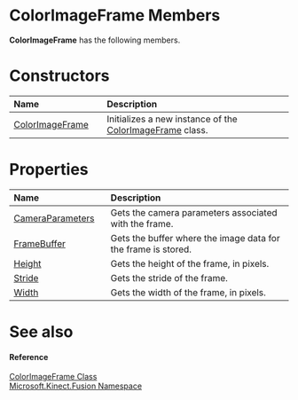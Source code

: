 ColorImageFrame Members  
=======================  

**ColorImageFrame** has the following members.  

<span id="publicconstructorsSection"></span>

Constructors  
============  

<table>
<colgroup>
<col width="30%" />
<col width="60%" />
</colgroup>
<thead>
<tr class="header">
<th align="left">Name</th>
<th align="left">Description</th>
</tr>
</thead>
<tbody>
<tr class="odd">
<td align="left"><a href="Constructor.md">ColorImageFrame</a></td>
<td align="left">Initializes a new instance of the <a href="../ColorImageFrame_Class.md">ColorImageFrame</a> class.</td>
</tr>
</tbody>
</table>

<span id="publicpropertiesSection"></span>

Properties  
==========  

<table>
<colgroup>
<col width="30%" />
<col width="60%" />
</colgroup>
<thead>
<tr class="header">
<th align="left">Name</th>
<th align="left">Description</th>
</tr>
</thead>
<tbody>
<tr class="odd">
<td align="left"><a href="Properties/CameraParameters_Property.md">CameraParameters</a></td>
<td align="left">Gets the camera parameters associated with the frame.</td>
</tr>
<tr class="even">
<td align="left"><a href="Properties/FrameBuffer_Property.md">FrameBuffer</a></td>
<td align="left">Gets the buffer where the image data for the frame is stored.</td>
</tr>
<tr class="odd">
<td align="left"><a href="Properties/Height_Property.md">Height</a></td>
<td align="left">Gets the height of the frame, in pixels.</td>
</tr>
<tr class="even">
<td align="left"><a href="Properties/Stride_Property.md">Stride</a></td>
<td align="left">Gets the stride of the frame.</td>
</tr>
<tr class="odd">
<td align="left"><a href="Properties/Width_Property.md">Width</a></td>
<td align="left">Gets the width of the frame, in pixels.</td>
</tr>
</tbody>
</table>

<span id="ID4EK"></span>

See also  
========  

<span id="ID4EM"></span>
#### Reference  

[ColorImageFrame Class](../ColorImageFrame_Class.md)  
 [Microsoft.Kinect.Fusion Namespace](../../Kinect.Fusion.md)  



<!--Please do not edit the data in the comment block below.-->
<!--
TOCTitle : ColorImageFrame Members
RLTitle : ColorImageFrame Members
KeywordF : Microsoft.Kinect.Fusion.ColorImageFrame
KeywordF : ColorImageFrame
KeywordK : ColorImageFrame class
KeywordK : ColorImageFrame class, all members
KeywordK : Microsoft.Kinect.Fusion.ColorImageFrame class
HelpPriority : 1
KeywordA : AllMembers.T:Microsoft.Kinect.Fusion.ColorImageFrame
AssetID : AllMembers.T:Microsoft.Kinect.Fusion.ColorImageFrame
Locale : en-us
CommunityContent : 1
TargetOS : Windows
TopicType : kbSyntax
DocSet : K4Wv2
ProjType : K4Wv2Proj
Technology : Kinect for Windows
Product : Kinect for Windows SDK v2
productversion : 20
-->
